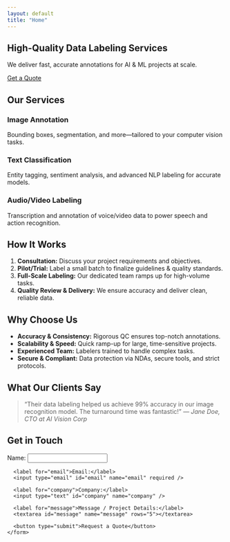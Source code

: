 ```yaml
---
layout: default
title: "Home"
---
```


<!-- HERO SECTION -->
<section class="hero">
  <div class="container">
    <h2>High-Quality Data Labeling Services</h2>
    <p>We deliver fast, accurate annotations for AI & ML projects at scale.</p>
    <a class="cta-btn" href="#contact">Get a Quote</a>
  </div>
</section>

<!-- SERVICES OVERVIEW -->
<section id="services" class="services">
  <div class="container">
    <h2>Our Services</h2>
    <div class="service-list">
      <div class="service-item">
        <h3>Image Annotation</h3>
        <p>Bounding boxes, segmentation, and more—tailored to your computer vision tasks.</p>
      </div>
      <div class="service-item">
        <h3>Text Classification</h3>
        <p>Entity tagging, sentiment analysis, and advanced NLP labeling for accurate models.</p>
      </div>
      <div class="service-item">
        <h3>Audio/Video Labeling</h3>
        <p>Transcription and annotation of voice/video data to power speech and action recognition.</p>
      </div>
    </div>
  </div>
</section>

<!-- HOW IT WORKS -->
<section id="process" class="process">
  <div class="container">
    <h2>How It Works</h2>
    <ol>
      <li><strong>Consultation:</strong> Discuss your project requirements and objectives.</li>
      <li><strong>Pilot/Trial:</strong> Label a small batch to finalize guidelines & quality standards.</li>
      <li><strong>Full-Scale Labeling:</strong> Our dedicated team ramps up for high-volume tasks.</li>
      <li><strong>Quality Review & Delivery:</strong> We ensure accuracy and deliver clean, reliable data.</li>
    </ol>
  </div>
</section>

<!-- WHY CHOOSE US -->
<section class="why-us">
  <div class="container">
    <h2>Why Choose Us</h2>
    <ul>
      <li><strong>Accuracy & Consistency:</strong> Rigorous QC ensures top-notch annotations.</li>
      <li><strong>Scalability & Speed:</strong> Quick ramp-up for large, time-sensitive projects.</li>
      <li><strong>Experienced Team:</strong> Labelers trained to handle complex tasks.</li>
      <li><strong>Secure & Compliant:</strong> Data protection via NDAs, secure tools, and strict protocols.</li>
    </ul>
  </div>
</section>

<!-- TESTIMONIALS / CLIENT LOGOS (optional) -->
<section class="testimonials">
  <div class="container">
    <h2>What Our Clients Say</h2>
    <blockquote>
      “Their data labeling helped us achieve 99% accuracy in our image recognition model.
       The turnaround time was fantastic!”
      <cite>— Jane Doe, CTO at AI Vision Corp</cite>
    </blockquote>
    <!-- Add more testimonials or client logos here if you have them -->
  </div>
</section>

<!-- CONTACT SECTION -->
<section id="contact" class="contact">
  <div class="container">
    <h2>Get in Touch</h2>
    <form action="#" method="POST">
      <label for="name">Name:</label>
      <input type="text" id="name" name="name" required />

      <label for="email">Email:</label>
      <input type="email" id="email" name="email" required />

      <label for="company">Company:</label>
      <input type="text" id="company" name="company" />

      <label for="message">Message / Project Details:</label>
      <textarea id="message" name="message" rows="5"></textarea>

      <button type="submit">Request a Quote</button>
    </form>
  </div>
</section>